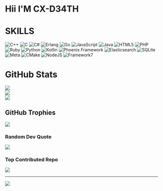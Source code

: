 # Hii I'M CX-D34TH



# SKILLS
![C++](https://img.shields.io/badge/c++-%2300599C.svg?style=for-the-badge&logo=c%2B%2B&logoColor=white) ![C](https://img.shields.io/badge/c-%2300599C.svg?style=for-the-badge&logo=c&logoColor=white) ![C#](https://img.shields.io/badge/c%23-%23239120.svg?style=for-the-badge&logo=csharp&logoColor=white) ![Erlang](https://img.shields.io/badge/Erlang-white.svg?style=for-the-badge&logo=erlang&logoColor=a90533) ![Go](https://img.shields.io/badge/go-%2300ADD8.svg?style=for-the-badge&logo=go&logoColor=white) ![JavaScript](https://img.shields.io/badge/javascript-%23323330.svg?style=for-the-badge&logo=javascript&logoColor=%23F7DF1E) ![Java](https://img.shields.io/badge/java-%23ED8B00.svg?style=for-the-badge&logo=openjdk&logoColor=white) ![HTML5](https://img.shields.io/badge/html5-%23E34F26.svg?style=for-the-badge&logo=html5&logoColor=white) ![PHP](https://img.shields.io/badge/php-%23777BB4.svg?style=for-the-badge&logo=php&logoColor=white) ![Ruby](https://img.shields.io/badge/ruby-%23CC342D.svg?style=for-the-badge&logo=ruby&logoColor=white) ![Python](https://img.shields.io/badge/python-3670A0?style=for-the-badge&logo=python&logoColor=ffdd54) ![Kotlin](https://img.shields.io/badge/kotlin-%237F52FF.svg?style=for-the-badge&logo=kotlin&logoColor=white) ![Phoenix Framework](https://img.shields.io/badge/phoenixframework-%23FD4F00.svg?style=for-the-badge&logo=phoenixframework&logoColor=black) ![Elasticsearch](https://img.shields.io/badge/elasticsearch-%230377CC.svg?style=for-the-badge&logo=elasticsearch&logoColor=white) ![SQLite](https://img.shields.io/badge/sqlite-%2307405e.svg?style=for-the-badge&logo=sqlite&logoColor=white) ![Meta](https://img.shields.io/badge/Meta-%230467DF.svg?style=for-the-badge&logo=Meta&logoColor=white) ![CMake](https://img.shields.io/badge/CMake-%23008FBA.svg?style=for-the-badge&logo=cmake&logoColor=white) ![NodeJS](https://img.shields.io/badge/node.js-6DA55F?style=for-the-badge&logo=node.js&logoColor=white) ![Framework7](https://img.shields.io/badge/framework7-%23EE350F.svg?style=for-the-badge&logo=framework7&logoColor=white)
#  GitHub Stats
![](https://github-readme-stats.vercel.app/api?username=CX-D3ath&theme=dark&hide_border=false&include_all_commits=false&count_private=false)<br/>
![](https://nirzak-streak-stats.vercel.app/?user=CX-D3ath&theme=dark&hide_border=false)<br/>
![](https://github-readme-stats.vercel.app/api/top-langs/?username=CX-D3ath&theme=dark&hide_border=false&include_all_commits=false&count_private=false&layout=compact)

##  GitHub Trophies
![](https://github-profile-trophy.vercel.app/?username=CX-D3ath&theme=radical&no-frame=false&no-bg=true&margin-w=4)

###  Random Dev Quote
![](https://quotes-github-readme.vercel.app/api?type=horizontal&theme=radical)

###  Top Contributed Repo
![](https://github-contributor-stats.vercel.app/api?username=CX-D3ath&limit=5&theme=dark&combine_all_yearly_contributions=true)

---
[![](https://visitcount.itsvg.in/api?id=CX-D3ath&icon=0&color=0)](https://visitcount.itsvg.in)

<!-- Proudly created with GPRM ( https://gprm.itsvg.in ) -->
